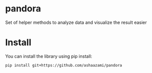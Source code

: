 # pandora
Set of helper methods to analyze data and visualize the result easier

# Install
You can install the library using pip install:

`pip install git+https://github.com/ashaazami/pandora`
